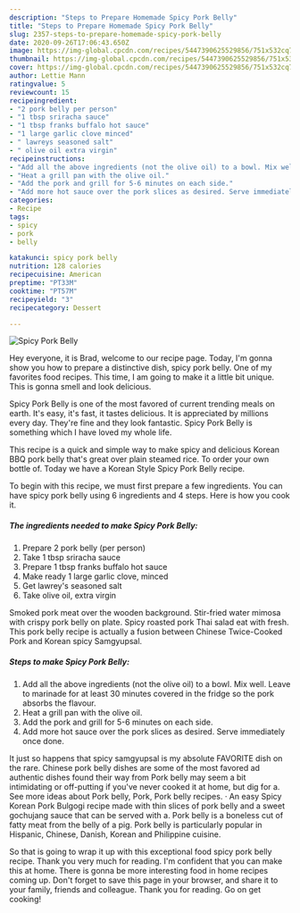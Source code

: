 ```yaml
---
description: "Steps to Prepare Homemade Spicy Pork Belly"
title: "Steps to Prepare Homemade Spicy Pork Belly"
slug: 2357-steps-to-prepare-homemade-spicy-pork-belly
date: 2020-09-26T17:06:43.650Z
image: https://img-global.cpcdn.com/recipes/5447390625529856/751x532cq70/spicy-pork-belly-recipe-main-photo.jpg
thumbnail: https://img-global.cpcdn.com/recipes/5447390625529856/751x532cq70/spicy-pork-belly-recipe-main-photo.jpg
cover: https://img-global.cpcdn.com/recipes/5447390625529856/751x532cq70/spicy-pork-belly-recipe-main-photo.jpg
author: Lettie Mann
ratingvalue: 5
reviewcount: 15
recipeingredient:
- "2 pork belly per person"
- "1 tbsp sriracha sauce"
- "1 tbsp franks buffalo hot sauce"
- "1 large garlic clove minced"
- " lawreys seasoned salt"
- " olive oil extra virgin"
recipeinstructions:
- "Add all the above ingredients (not the olive oil) to a bowl. Mix well. Leave to marinade for at least 30 minutes covered in the fridge so the pork absorbs the flavour."
- "Heat a grill pan with the olive oil."
- "Add the pork and grill for 5-6 minutes on each side."
- "Add more hot sauce over the pork slices as desired. Serve immediately once done."
categories:
- Recipe
tags:
- spicy
- pork
- belly

katakunci: spicy pork belly 
nutrition: 128 calories
recipecuisine: American
preptime: "PT33M"
cooktime: "PT57M"
recipeyield: "3"
recipecategory: Dessert

---
```



![Spicy Pork Belly](https://img-global.cpcdn.com/recipes/5447390625529856/751x532cq70/spicy-pork-belly-recipe-main-photo.jpg)

Hey everyone, it is Brad, welcome to our recipe page. Today, I'm gonna show you how to prepare a distinctive dish, spicy pork belly. One of my favorites food recipes. This time, I am going to make it a little bit unique. This is gonna smell and look delicious.

Spicy Pork Belly is one of the most favored of current trending meals on earth. It's easy, it's fast, it tastes delicious. It is appreciated by millions every day. They're fine and they look fantastic. Spicy Pork Belly is something which I have loved my whole life.

This recipe is a quick and simple way to make spicy and delicious Korean BBQ pork belly that&#39;s great over plain steamed rice. To order your own bottle of. Today we have a Korean Style Spicy Pork Belly recipe.


To begin with this recipe, we must first prepare a few ingredients. You can have spicy pork belly using 6 ingredients and 4 steps. Here is how you cook it.

<!--inarticleads1-->

##### The ingredients needed to make Spicy Pork Belly:

1. Prepare 2 pork belly (per person)
1. Take 1 tbsp sriracha sauce
1. Prepare 1 tbsp franks buffalo hot sauce
1. Make ready 1 large garlic clove, minced
1. Get  lawrey&#39;s seasoned salt
1. Take  olive oil, extra virgin


Smoked pork meat over the wooden background. Stir-fried water mimosa with crispy pork belly on plate. Spicy roasted pork Thai salad eat with fresh. This pork belly recipe is actually a fusion between Chinese Twice-Cooked Pork and Korean spicy Samgyupsal. 

<!--inarticleads2-->

##### Steps to make Spicy Pork Belly:

1. Add all the above ingredients (not the olive oil) to a bowl. Mix well. Leave to marinade for at least 30 minutes covered in the fridge so the pork absorbs the flavour.
1. Heat a grill pan with the olive oil.
1. Add the pork and grill for 5-6 minutes on each side.
1. Add more hot sauce over the pork slices as desired. Serve immediately once done.


It just so happens that spicy samgyupsal is my absolute FAVORITE dish on the rare. Chinese pork belly dishes are some of the most favored ad authentic dishes found their way from Pork belly may seem a bit intimidating or off-putting if you&#39;ve never cooked it at home, but dig for a. See more ideas about Pork belly, Pork, Pork belly recipes. · An easy Spicy Korean Pork Bulgogi recipe made with thin slices of pork belly and a sweet gochujang sauce that can be served with a. Pork belly is a boneless cut of fatty meat from the belly of a pig. Pork belly is particularly popular in Hispanic, Chinese, Danish, Korean and Philippine cuisine. 

So that is going to wrap it up with this exceptional food spicy pork belly recipe. Thank you very much for reading. I'm confident that you can make this at home. There is gonna be more interesting food in home recipes coming up. Don't forget to save this page in your browser, and share it to your family, friends and colleague. Thank you for reading. Go on get cooking!
